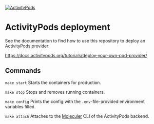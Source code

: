 [![ActivityPods](https://badgen.net/badge/Powered%20by/ActivityPods/28CDFB)](https://activitypods.org)

# ActivityPods deployment

See the documentation to find how to use this repository to deploy an ActivityPods provider:

https://docs.activitypods.org/tutorials/deploy-your-own-pod-provider/

## Commands

`make start` Starts the containers for production.

`make stop` Stops and removes running containers.

`make config` Prints the config with the `.env`-file-provided environment variables filled.

`make attach` Attaches to the [Moleculer](https://moleculer.services/) CLI of the ActivityPods backend.
